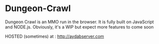 # Dungeon-Crawl

Dungeon Crawl is an MMO run in the browser. It is fully built on JavaScript and NODE.js. Obviously, it's a WIP but expect more features to come soon

HOSTED (sometimes) at : http://aydabserver.com
